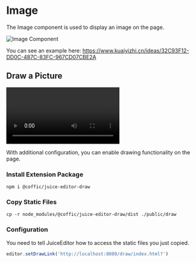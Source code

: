 # Image

The Image component is used to display an image on the page.

![Image Component](/images/juiceEditor/component-image.png)

You can see an example here: <https://www.kuaiyizhi.cn/ideas/32C93F12-DD0C-487C-83FC-967CD07CBE2A>

## Draw a Picture

![Draw a Picture](/images/juiceEditor/draw.mov)

With additional configuration, you can enable drawing functionality on the page.

### Install Extension Package

```shell
npm i @coffic/juice-editor-draw
```

### Copy Static Files

```shell
cp -r node_modules/@coffic/juice-editor-draw/dist ./public/draw
```

### Configuration

You need to tell JuiceEditor how to access the static files you just copied.

```js
editor.setDrawLink('http://localhost:8080/draw/index.html?')
```
